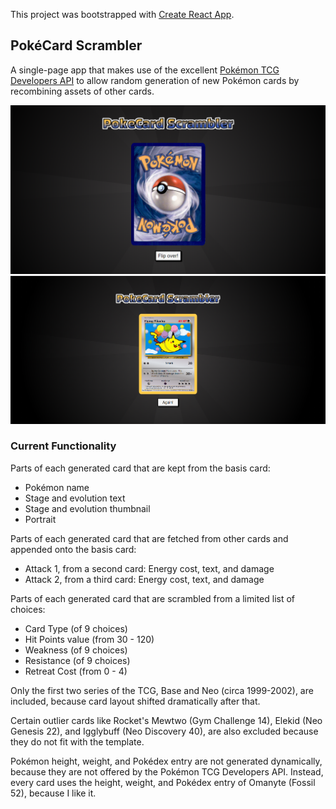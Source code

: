 This project was bootstrapped with [Create React App](https://github.com/facebook/create-react-app).

## PokéCard Scrambler

A single-page app that makes use of the excellent [Pokémon TCG Developers API](https://pokemontcg.io/)
to allow random generation of new Pokémon cards by recombining assets of other cards.

![Screenshot](src/assets/github-preview.png)
![Screenshot](src/assets/readme_screenshot.png)

### Current Functionality

Parts of each generated card that are kept from the basis card: <br/>

- Pokémon name
- Stage and evolution text
- Stage and evolution thumbnail
- Portrait

Parts of each generated card that are fetched from other cards and appended onto the basis card: <br/>

- Attack 1, from a second card: Energy cost, text, and damage
- Attack 2, from a third card: Energy cost, text, and damage

Parts of each generated card that are scrambled from a limited list of choices: <br/>

- Card Type (of 9 choices)
- Hit Points value (from 30 - 120)
- Weakness (of 9 choices)
- Resistance (of 9 choices)
- Retreat Cost (from 0 - 4)

Only the first two series of the TCG, Base and Neo (circa 1999-2002), are included, because card layout shifted dramatically after that.

Certain outlier cards like Rocket's Mewtwo (Gym Challenge 14), Elekid (Neo Genesis 22), and Igglybuff (Neo Discovery 40), are also excluded because they do not fit with the template.

Pokémon height, weight, and Pokédex entry are not generated dynamically, because they are not offered by the Pokémon TCG Developers API. Instead, every card uses the height, weight, and Pokédex entry of Omanyte (Fossil 52), because I like it.
